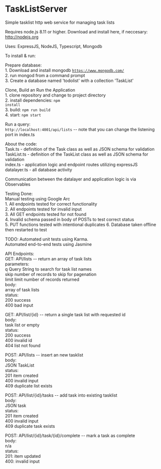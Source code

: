# TaskListServer
Simple tasklist http web service for managing task lists

Requires node.js 8.11 or higher. Download and install here, if neccesary: <link>http://nodejs.org</link>

Uses: ExpressJS, NodeJS, Typescript, Mongodb

To install & run:

  Prepare database:<br>
    1. Download and install mongodb <code>https://www.mongodb.com/</code><br>
    2. run mongod from a command prompt<br>
    3. Create a database named 'todolist' with a collection 'TaskList'<br>
    
  Clone, Build an Run the Application<br>
    1. clone repository and change to project directory<br>
    2. install dependencies: <code>npm install</code><br>
    3. build: <code>npm run build</code><br>
    4. start: <code>npm start</code><br>
    
  Run a query:<br>
    <code>http://localhost:4001/api/lists</code>    -- note that you can change the listening port in index.ts<br>

  About the code:<br>
    Task.ts       - definition of the Task class as well as JSON schema for validation<br>
    TaskList.ts   - definition of the TaskList class as well as JSON schema for validation<br>
    index.ts      - application logic and endpoint routes utilizing expressJS<br>
    datalayer.ts  - all database activity<br>

Communication between the datalayer and application logic is via Observables

Testing Done:<br>
  Manual testing using Google Arc<br>
    1. All endpoints tested for correct functionality<br>
    2. All endpoints tested for invalid input<br>
    3. All GET endpoints tested for not found<br>
    4. Invalid schema passed in body of POSTs to test correct status<br>
    5. PUT functions tested with intentional duplicates
    6. Database taken offline then restarted to test <br>

TODO:
  Automated unit tests using Karma.<br>
  Automated end-to-end tests using Jasmine<br>

API Endpoints:<br>
GET:    API/lists -- return an array of task lists<br>
  parameters:<br>
    q     Query String to search for task list names<br>
    skip  number of records to skip for pagenation<br>
    limit limit number of records returned<br>
  body:<br>
    array of task lists<br>
  status:<br>
    200   success<br>
    400   bad input<br>
    
GET:    API/list/{id} -- return a single task list with requested id<br>
  body:<br>
    task list or empty<br>
  status:<br>
    200   success<br>
    400   invalid id<br>
    404   list not found<br>
    
POST:   API/lists   -- insert an new tasklist<br>
  body:<br>
    JSON TaskList<br>
  status:<br>
    201   item created<br>
    400   invalid input<br>
    409   duplicate list exists<br>

POST: API/list/{id}/tasks -- add task into existing tasklist<br>
  body:<br>
    JSON task<br>
  status:<br>
    201   item created<br>
    400   invalid input<br>
    409   duplicate task exists<br>
    
POST: API/list/{id}/task/{id}/complete  -- mark a task as complete<br>
  body:<br>
    n/a<br>
  status:<br>
    201:  item updated<br>
    400:  invalid input<br>
  
